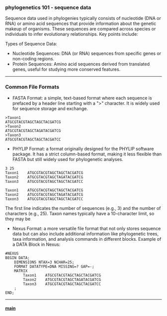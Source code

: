 ### phylogenetics 101 - sequence data

Sequence data used in phylogenies typically consists of nucleotide (DNA or RNA) or amino acid sequences that provide information about the genetic makeup of organisms. These sequences are compared across species or individuals to infer evolutionary relationships. Key points include:

Types of Sequence Data:

- Nucleotide Sequences: DNA (or RNA) sequences from specific genes or non-coding regions.
- Protein Sequences: Amino acid sequences derived from translated genes, useful for studying more conserved features.


---


### Common File Formats

- FASTA Format: a simple, text-based format where each sequence is prefaced by a header line starting with a ">" character. It is widely used for sequence storage and exchange.

```
>Taxon1
ATGCGTACGTAGCTAGCTACGATCG
>Taxon2
ATGCGTACGTAGCTAGATACGATCG
>Taxon3
ATGCGTACGTAGCTAGCTACGATCC
```


- PHYLIP Format: a format originally designed for the PHYLIP software package. It has a strict column-based format, making it less flexible than FASTA but still widely used for phylogenetic analyses.


```
3 25
Taxon1    ATGCGTACGTAGCTAGCTACGATCG
Taxon2    ATGCGTACGTAGCTAGATACGATCG
Taxon3    ATGCGTACGTAGCTAGCTACGATCC

Taxon1    ATGCGTACGTAGCTAGCTACGATCG
Taxon2    ATGCGTACGTAGCTAGATACGATCG
Taxon3    ATGCGTACGTAGCTAGCTACGATCC
```


The first line indicates the number of sequences (e.g., 3) and the number of characters (e.g., 25). Taxon names typically have a 10-character limit, so they may be 

- Nexus Format: a more versatile file format that not only stores sequence data but can also include additional information like phylogenetic trees, taxa information, and analysis commands in different blocks. Example of a DATA Block in Nexus:


```
#NEXUS
BEGIN DATA;
    DIMENSIONS NTAX=3 NCHAR=25;
    FORMAT DATATYPE=DNA MISSING=? GAP=-;
    MATRIX
        Taxon1    ATGCGTACGTAGCTAGCTACGATCG
        Taxon2    ATGCGTACGTAGCTAGATACGATCG
        Taxon3    ATGCGTACGTAGCTAGCTACGATCC
    ;
END;
```


---


#### [main](https://github.com/for-giobbe/MP25)
